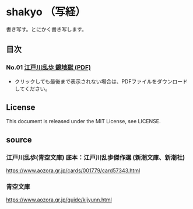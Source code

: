 # shakyo （写経）
書き写す。とにかく書き写します。

## 目次
### No.01 [江戸川乱歩 鏡地獄 (PDF)](/EdogawaRanpo_Kagamijigoku.pdf) 
* クリックしても最後まで表示されない場合は、PDFファイルをダウンロードしてください。

## License
This document is released under the MIT License, see LICENSE.

## source
### 江戸川乱歩(青空文庫) 底本：江戸川乱歩傑作選 (新潮文庫、新潮社)
https://www.aozora.gr.jp/cards/001779/card57343.html

### 青空文庫
https://www.aozora.gr.jp/guide/kijyunn.html